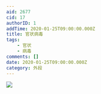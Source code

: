 ```yaml
---
aid: 2677
cid: 17
authorID: 1
addTime: 2020-01-25T09:00:00.000Z
title: 官状病毒
tags:
    - 官状
    - 病毒
comments: []
date: 2020-01-25T09:00:00.000Z
category: 外段
---
```


![](https://i.loli.net/2020/01/25/8QPMbXf6aL4UJiS.jpg)
